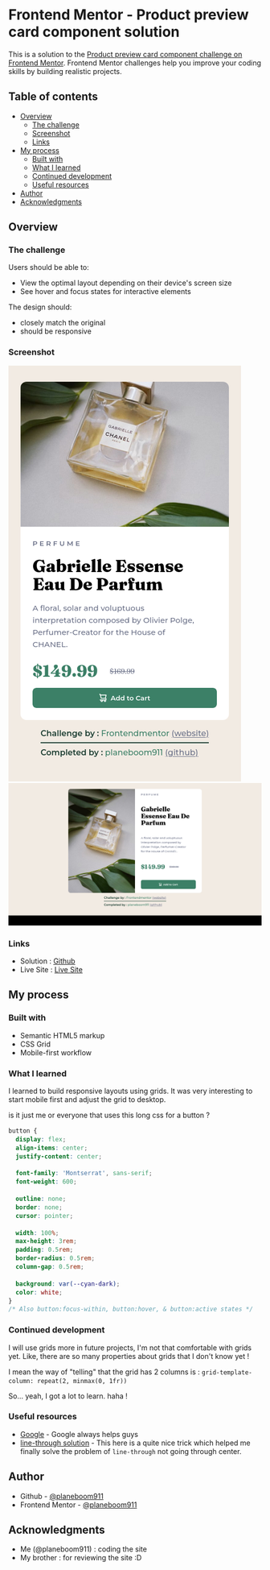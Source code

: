 # Frontend Mentor - Product preview card component solution

This is a solution to the [Product preview card component challenge on Frontend Mentor](https://www.frontendmentor.io/challenges/product-preview-card-component-GO7UmttRfa). Frontend Mentor challenges help you improve your coding skills by building realistic projects. 

## Table of contents

- [Overview](#overview)
  - [The challenge](#the-challenge)
  - [Screenshot](#screenshot)
  - [Links](#links)
- [My process](#my-process)
  - [Built with](#built-with)
  - [What I learned](#what-i-learned)
  - [Continued development](#continued-development)
  - [Useful resources](#useful-resources)
- [Author](#author)
- [Acknowledgments](#acknowledgments)

## Overview

### The challenge

Users should be able to:

- View the optimal layout depending on their device's screen size
- See hover and focus states for interactive elements

The design should:

- closely match the original
- should be responsive

### Screenshot

![mobile screenshot](./images/scrnMobile.png)
![desktop screenshot](./images/scrnDesktop.png)

### Links

- Solution : [Github](https://github.com/planeboom911/product_card_component)
- Live Site : [Live Site](https://planeboom911.github.io/product_card_component)

## My process

### Built with

- Semantic HTML5 markup
- CSS Grid
- Mobile-first workflow

### What I learned

I learned to build responsive layouts using grids. It was very interesting to start mobile first
and adjust the grid to desktop.

is it just me or everyone that uses this long css
for a button ?

```css
button {
  display: flex;
  align-items: center;
  justify-content: center;

  font-family: 'Montserrat', sans-serif;
  font-weight: 600;

  outline: none;
  border: none;
  cursor: pointer;

  width: 100%;
  max-height: 3rem;
  padding: 0.5rem;
  border-radius: 0.5rem;
  column-gap: 0.5rem;
  
  background: var(--cyan-dark);
  color: white;
}
/* Also button:focus-within, button:hover, & button:active states */
```

### Continued development

I will use grids more in future projects, I'm not that comfortable with grids yet. Like, there are so many
properties about grids that I don't know yet !

I mean the way of "telling" that the grid has 2 columns is :
`grid-template-column: repeat(2, minmax(0, 1fr))`

So... yeah, I got a lot to learn. haha !

### Useful resources

- [Google](https://www.google.com) - Google always helps guys
- [line-through solution](https://stackoverflow.com/a/72434985) - This here is a quite nice trick which helped me finally solve the problem of `line-through` not going through center.

## Author

- Github - [@planeboom911](https://github.com/planeboom911)
- Frontend Mentor - [@planeboom911](https://www.frontendmentor.io/profile/planeboom911)

## Acknowledgments

- Me (@planeboom911) : coding the site
- My brother : for reviewing the site :D
